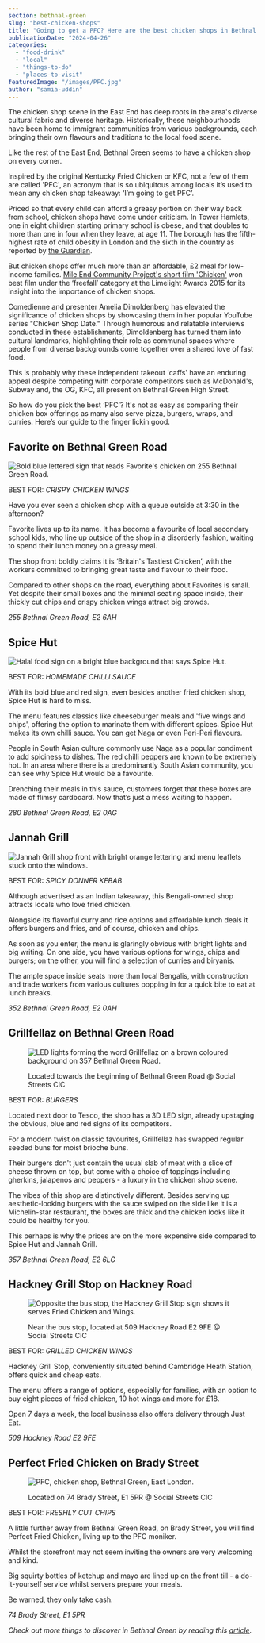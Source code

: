 ```yaml
---
section: bethnal-green
slug: "best-chicken-shops"
title: "Going to get a PFC? Here are the best chicken shops in Bethnal Green"
publicationDate: "2024-04-26"
categories: 
  - "food-drink"
  - "local"
  - "things-to-do"
  - "places-to-visit"
featuredImage: "/images/PFC.jpg"
author: "samia-uddin"
---
```


The chicken shop scene in the East End has deep roots in the area's diverse cultural fabric and diverse heritage. Historically, these neighbourhoods have been home to immigrant communities from various backgrounds, each bringing their own flavours and traditions to the local food scene.

Like the rest of the East End, Bethnal Green seems to have a chicken shop on every corner. 

Inspired by the original Kentucky Fried Chicken or KFC, not a few of them are called 'PFC', an acronym that is so ubiquitous among locals it’s used to mean any chicken shop takeaway: ‘I’m going to get PFC’.

Priced so that every child can afford a greasy portion on their way back from school, chicken shops have come under criticism. In Tower Hamlets, one in eight children starting primary school is obese, and that doubles to more than one in four when they leave, at age 11. The borough has the fifth-highest rate of child obesity in London and the sixth in the country as reported by [the Guardian](https://www.theguardian.com/society/2016/jan/28/chicken-shop-mile-britain-fat-cheap-food-obesity).

But chicken shops offer much more than an affordable, £2 meal for low-income families. [Mile End Community Project's short film 'Chicken'](https://www.mileendcommunityproject.org/chicken) won best film under the ‘freefall’ category at the Limelight Awards 2015 for its insight into the importance of chicken shops.

Comedienne and presenter Amelia Dimoldenberg has elevated the significance of chicken shops by showcasing them in her popular YouTube series "Chicken Shop Date." Through humorous and relatable interviews conducted in these establishments, Dimoldenberg has turned them into cultural landmarks, highlighting their role as communal spaces where people from diverse backgrounds come together over a shared love of fast food.

This is probably why these independent takeout 'caffs' have an enduring appeal despite competing with corporate competitors such as McDonald's, Subway and, the OG, KFC, all present on Bethnal Green High Street.

So how do you pick the best ‘PFC’? It's not as easy as comparing their chicken box offerings as many also serve pizza, burgers, wraps, and curries. Here’s our guide to the finger lickin good.

## Favorite on Bethnal Green Road

![Bold blue lettered sign that reads Favorite's chicken on 255 Bethnal Green Road. ](/images/Favorites.jpg)

BEST FOR: _CRISPY CHICKEN WINGS_

Have you ever seen a chicken shop with a queue outside at 3:30 in the afternoon?

Favorite lives up to its name. It has become a favourite of local secondary school kids, who line up outside of the shop in a disorderly fashion, waiting to spend their lunch money on a greasy meal.

The shop front boldly claims it is ‘Britain's Tastiest Chicken’, with the workers committed to bringing great taste and flavour to their food.

Compared to other shops on the road, everything about Favorites is small. Yet despite their small boxes and the minimal seating space inside, their thickly cut chips and crispy chicken wings attract big crowds.

_255 Bethnal Green Road, E2 6AH_

## Spice Hut

![Halal food sign on a bright blue background that says Spice Hut.](/images/Spice-Hut.jpg)

BEST FOR: _HOMEMADE CHILLI SAUCE_

With its bold blue and red sign, even besides another fried chicken shop, Spice Hut is hard to miss.

The menu features classics like cheeseburger meals and 'five wings and chips', offering the option to marinate them with different spices. Spice Hut makes its own chilli sauce. You can get Naga or even Peri-Peri flavours. 

People in South Asian culture commonly use Naga as a popular condiment to add spiciness to dishes. The red chilli peppers are known to be extremely hot. In an area where there is a predominantly South Asian community, you can see why Spice Hut would be a favourite.

Drenching their meals in this sauce, customers forget that these boxes are made of flimsy cardboard. Now that’s just a mess waiting to happen.

_280 Bethnal Green Road, E2 0AG_

## Jannah Grill

![Jannah Grill shop front with bright orange lettering and menu leaflets stuck onto the windows.](/images/Jannah-Grill.jpg)

BEST FOR: _SPICY DONNER KEBAB_

Although advertised as an Indian takeaway, this Bengali-owned shop attracts locals who love fried chicken.

Alongside its flavorful curry and rice options and affordable lunch deals it offers burgers and fries, and of course, chicken and chips.

As soon as you enter, the menu is glaringly obvious with bright lights and big writing. On one side, you have various options for wings, chips and burgers; on the other, you will find a selection of curries and biryanis.

The ample space inside seats more than local Bengalis, with construction and trade workers from various cultures popping in for a quick bite to eat at lunch breaks.

_352 Bethnal Green Road, E2 0AH_

## Grillfellaz on Bethnal Green Road

<figure>

![LED lights forming the word Grillfellaz on a brown coloured background on 357 Bethnal Green Road.](/images/Grill-Fellaz.jpg)

<figcaption>

Located towards the beginning of Bethnal Green Road @ Social Streets CIC

</figcaption>

</figure>

BEST FOR: _BURGERS_

Located next door to Tesco, the shop has a 3D LED sign, already upstaging the obvious, blue and red signs of its competitors.

For a modern twist on classic favourites, Grillfellaz has swapped regular seeded buns for moist brioche buns. 

Their burgers don't just contain the usual slab of meat with a slice of cheese thrown on top, but come with a choice of toppings including gherkins, jalapenos and peppers - a luxury in the chicken shop scene.

The vibes of this shop are distinctively different. Besides serving up aesthetic-looking burgers with the sauce swiped on the side like it is a Michelin-star restaurant, the boxes are thick and the chicken looks like it could be healthy for you.

This perhaps is why the prices are on the more expensive side compared to Spice Hut and Jannah Grill.

_357 Bethnal Green Road, E2 6LG_

## Hackney Grill Stop on Hackney Road

<figure>

![Opposite the bus stop, the Hackney Grill Stop sign shows it serves Fried Chicken and Wings.](/images/Grill-Stop.jpg)

<figcaption>

Near the bus stop, located at 509 Hackney Road E2 9FE @ Social Streets CIC

</figcaption>

</figure>

BEST FOR: _GRILLED CHICKEN WINGS_

Hackney Grill Stop, conveniently situated behind Cambridge Heath Station, offers quick and cheap eats.

The menu offers a range of options, especially for families, with an option to buy eight pieces of fried chicken, 10 hot wings and more for £18.

Open 7 days a week, the local business also offers delivery through Just Eat.

_509 Hackney Road E2 9FE_

## Perfect Fried Chicken on Brady Street

<figure>

![PFC, chicken shop, Bethnal Green, East London.](/images/PFC.jpg)

<figcaption>

Located on 74 Brady Street, E1 5PR @ Social Streets CIC

</figcaption>

</figure>

BEST FOR: _FRESHLY CUT CHIPS_

A little further away from Bethnal Green Road, on Brady Street, you will find Perfect Fried Chicken, living up to the PFC moniker.

Whilst the storefront may not seem inviting the owners are very welcoming and kind.

Big squirty bottles of ketchup and mayo are lined up on the front till - a do-it-yourself service whilst servers prepare your meals.

Be warned, they only take cash.

_74 Brady Street, E1 5PR_

_Check out more things to discover in Bethnal Green by reading this [article](https://bethnalgreenlondon.co.uk/best-things-to-do-bethnal-green/)._
